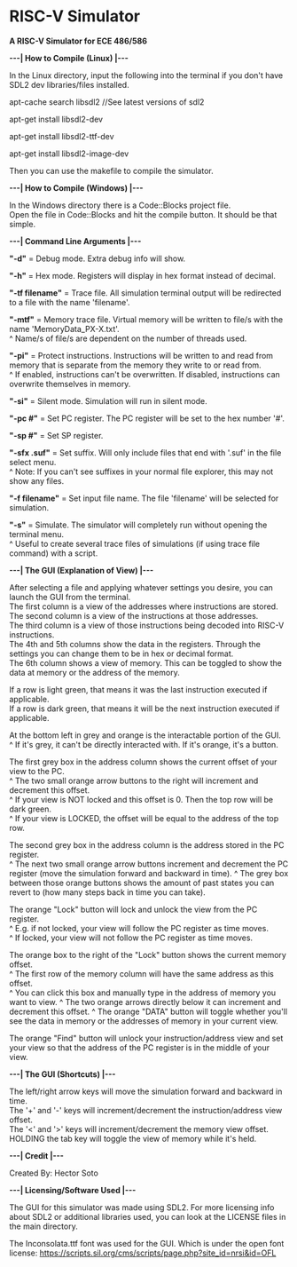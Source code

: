 # RISC-V Simulator
**A RISC-V Simulator for ECE 486/586**

**---| How to Compile (Linux) |---**

In the Linux directory, input the following into the terminal if you don't have SDL2 dev libraries/files installed.

apt-cache search libsdl2            //See latest versions of sdl2

apt-get install libsdl2-dev

apt-get install libsdl2-ttf-dev

apt-get install libsdl2-image-dev

Then you can use the makefile to compile the simulator.

**---| How to Compile (Windows) |---**

In the Windows directory there is a Code::Blocks project file.  
Open the file in Code::Blocks and hit the compile button. It should be that simple.

**---| Command Line Arguments |---**

**"-d"** = Debug mode. Extra debug info will show.

**"-h"** = Hex mode. Registers will display in hex format instead of decimal.

**"-tf filename"** = Trace file. All simulation terminal output will be redirected to a file with the name 'filename'.

**"-mtf"** = Memory trace file. Virtual memory will be written to file/s with the name 'MemoryData_PX-X.txt'.  
^ Name/s of file/s are dependent on the number of threads used.

**"-pi"** = Protect instructions. Instructions will be written to and read from memory that is separate from the memory they write to or read from.  
^ If enabled, instructions can't be overwritten. If disabled, instructions can overwrite themselves in memory.

**"-si"** = Silent mode. Simulation will run in silent mode.

**"-pc #"** = Set PC register. The PC register will be set to the hex number '#'.

**"-sp #"** = Set SP register.

**"-sfx .suf"** = Set suffix. Will only include files that end with '.suf' in the file select menu.  
^ Note: If you can't see suffixes in your normal file explorer, this may not show any files.

**"-f filename"** = Set input file name. The file 'filename' will be selected for simulation.

**"-s"** = Simulate. The simulator will completely run without opening the terminal menu.  
^ Useful to create several trace files of simulations (if using trace file command) with a script.

**---| The GUI (Explanation of View) |---**

After selecting a file and applying whatever settings you desire, you can launch the GUI from the terminal.  
The first column is a view of the addresses where instructions are stored.  
The second column is a view of the instructions at those addresses.  
The third column is a view of those instructions being decoded into RISC-V instructions.  
The 4th and 5th columns show the data in the registers. Through the settings you can change them to be in hex or decimal format.  
The 6th column shows a view of memory. This can be toggled to show the data at memory or the address of the memory.

If a row is light green, that means it was the last instruction executed if applicable.  
If a row is dark green, that means it will be the next instruction executed if applicable.

At the bottom left in grey and orange is the interactable portion of the GUI.  
^ If it's grey, it can't be directly interacted with. If it's orange, it's a button.

The first grey box in the address column shows the current offset of your view to the PC.  
^ The two small orange arrow buttons to the right will increment and decrement this offset.  
^ If your view is NOT locked and this offset is 0. Then the top row will be dark green.  
^ If your view is LOCKED, the offset will be equal to the address of the top row.

The second grey box in the address column is the address stored in the PC register.  
^ The next two small orange arrow buttons increment and decrement the PC register (move the simulation forward and backward in time).
^ The grey box between those orange buttons shows the amount of past states you can revert to (how many steps back in time you can take).

The orange "Lock" button will lock and unlock the view from the PC register.  
^ E.g. if not locked, your view will follow the PC register as time moves.  
^ If locked, your view will not follow the PC register as time moves.

The orange box to the right of the "Lock" button shows the current memory offset.  
^ The first row of the memory column will have the same address as this offset.  
^ You can click this box and manually type in the address of memory you want to view.
^ The two orange arrows directly below it can increment and decrement this offset.
^ The orange "DATA" button will toggle whether you'll see the data in memory or the addresses of memory in your current view.

The orange "Find" button will unlock your instruction/address view and set your view so that the address of the PC register is in the middle of your view.

**---| The GUI (Shortcuts) |---**

The left/right arrow keys will move the simulation forward and backward in time.  
The '+' and '-' keys will increment/decrement the instruction/address view offset.  
The '<' and '>' keys will increment/decrement the memory view offset.  
HOLDING the tab key will toggle the view of memory while it's held.


**---| Credit |---**

Created By: Hector Soto

**---| Licensing/Software Used |---**

The GUI for this simulator was made using SDL2. For more licensing info about SDL2 or additional libraries used, you can look at the LICENSE files in the main directory.

The Inconsolata.ttf font was used for the GUI. Which is under the open font license: https://scripts.sil.org/cms/scripts/page.php?site_id=nrsi&id=OFL
